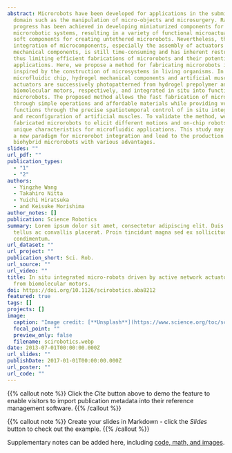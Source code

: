 ```yaml
---
abstract: Microrobots have been developed for applications in the submillimeter
  domain such as the manipulation of micro-objects and microsurgery. Rapid
  progress has been achieved in developing miniaturized components for
  microrobotic systems, resulting in a variety of functional microactuators and
  soft components for creating untethered microrobots. Nevertheless, the
  integration of microcomponents, especially the assembly of actuators and
  mechanical components, is still time-consuming and has inherent restrictions,
  thus limiting efficient fabrications of microrobots and their potential
  applications. Here, we propose a method for fabricating microrobots in situ
  inspired by the construction of microsystems in living organisms. In a
  microfluidic chip, hydrogel mechanical components and artificial muscle
  actuators are successively photopatterned from hydrogel prepolymer and
  biomolecular motors, respectively, and integrated in situ into functional
  microrobots. The proposed method allows the fast fabrication of microrobots
  through simple operations and affordable materials while providing versatile
  functions through the precise spatiotemporal control of in situ integration
  and reconfiguration of artificial muscles. To validate the method, we
  fabricated microrobots to elicit different motions and on-chip robots with
  unique characteristics for microfluidic applications. This study may establish
  a new paradigm for microrobot integration and lead to the production of unique
  biohybrid microrobots with various advantages.
slides: ""
url_pdf: ""
publication_types:
  - "1"
  - "2"
authors:
  - Yingzhe Wang
  - Takahiro Nitta
  - Yuichi Hiratsuka
  - and Keisuke Morishima
author_notes: []
publication: Science Robotics
summary: Lorem ipsum dolor sit amet, consectetur adipiscing elit. Duis posuere
  tellus ac convallis placerat. Proin tincidunt magna sed ex sollicitudin
  condimentum.
url_dataset: ""
url_project: ""
publication_short: Sci. Rob.
url_source: ""
url_video: ""
title: In situ integrated micro-robots driven by active network actuator built
  from biomolecular motors.
doi: https://doi.org/10.1126/scirobotics.aba8212
featured: true
tags: []
projects: []
image:
  caption: "Image credit: [**Unsplash**](https://www.science.org/toc/scirobotics/7/69)"
  focal_point: ""
  preview_only: false
  filename: scirobotics.webp
date: 2013-07-01T00:00:00.000Z
url_slides: ""
publishDate: 2017-01-01T00:00:00.000Z
url_poster: ""
url_code: ""
---
```


{{% callout note %}}
Click the _Cite_ button above to demo the feature to enable visitors to import publication metadata into their reference management software.
{{% /callout %}}

{{% callout note %}}
Create your slides in Markdown - click the _Slides_ button to check out the example.
{{% /callout %}}

Supplementary notes can be added here, including [code, math, and images](https://wowchemy.com/docs/writing-markdown-latex/).
